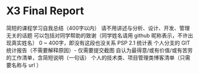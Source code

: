 # X3 Final Report
简短的课程学习自我总结（400字以内）
请不用讲述与分析、设计、开发、管理无关的话题
可以包括对同学帮助的致谢（同学姓名请用 github 昵称表示，不许出现真实姓名）
0 ~ 400字，即没有这段也没关系
PSP 2.1 统计表
个人分支的 GIT 统计报告（不需要解释原因）- 仅需要提交截图
自认为最得意/或有价值/或有苦劳的工作清单，含简短说明（一句话）
个人的技术类、项目管理类博客清单（只需要名称与 url ）
